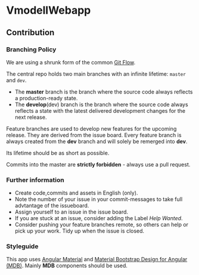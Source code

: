 # VmodellWebapp

## Contribution
### Branching Policy
We are using a shrunk form of the common [Git Flow](https://nvie.com/posts/a-successful-git-branching-model/#the-main-branches).

The central repo holds two main branches with an infinite lifetime: `master` and `dev`.

* The **master** branch is the branch where the source code always reflects a production-ready state.
* The **develop**(dev) branch is the branch where the source code always reflects a state with the latest delivered development changes for the next release.

Feature branches are used to develop new features for the upcoming release. They are derived from the issue board.
Every feature branch is always created from the **dev** branch and will solely be remerged into **dev**.

Its lifetime should be as short as possible.

Commits into the master are **strictly forbidden** - always use a pull request.
### Further information
* Create code,commits and assets in English (only).
* Note the number of your issue in your commit-messages to take full advtantage of the issueboard.
* Assign yourself to an issue in the issue board.
* If you are stuck at an issue, consider adding the Label *Help Wanted*.
* Consider pushing your feature branches remote, so others can help or pick up your work. Tidy up when the issue is closed.

### Styleguide

This app uses [Angular Material](https://material.angular.io/components/categories) and [Material Bootstrap Design for Angular (MDB)](https://mdbootstrap.com/docs/angular/components/demo/).
Mainly **MDB** components should be used.
